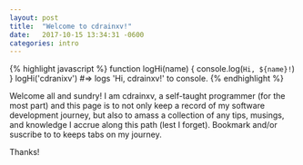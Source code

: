 ```yaml
---
layout: post
title:  "Welcome to cdrainxv!"
date:   2017-10-15 13:34:31 -0600
categories: intro
---
```

{% highlight javascript %}
function logHi(name) {
  console.log(`Hi, ${name}!`)
}
logHi('cdranixv')
#=> logs 'Hi, cdrainxv!' to console.
{% endhighlight %}

Welcome all and sundry! I am cdrainxv, a self-taught programmer (for the most part) and this page is to not only keep a record of my software development journey, but also to amass a collection of any tips, musings, and knowledge I accrue along this path (lest I forget). Bookmark and/or suscribe to to keeps tabs on my journey. 

Thanks!